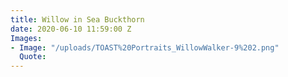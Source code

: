 ```yaml
---
title: Willow in Sea Buckthorn
date: 2020-06-10 11:59:00 Z
Images:
- Image: "/uploads/TOAST%20Portraits_WillowWalker-9%202.png"
  Quote: 
---
```


